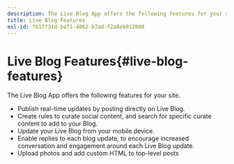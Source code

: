 ```yaml
---
description: The Live Blog App offers the following features for your site.
title: Live Blog Features
exl-id: f61ff31d-baf1-4862-b7ad-f2a8eb912000
---
```

# Live Blog Features{#live-blog-features}

The Live Blog App offers the following features for your site.



* Publish real-time updates by posting directly on Live Blog.
* Create rules to curate social content, and search for specific curate content to add to your Blog.
* Update your Live Blog from your mobile device.
* Enable replies to each blog update, to encourage increased conversation and engagement around each Live Blog update.
* Upload photos and add custom HTML to top-level posts
